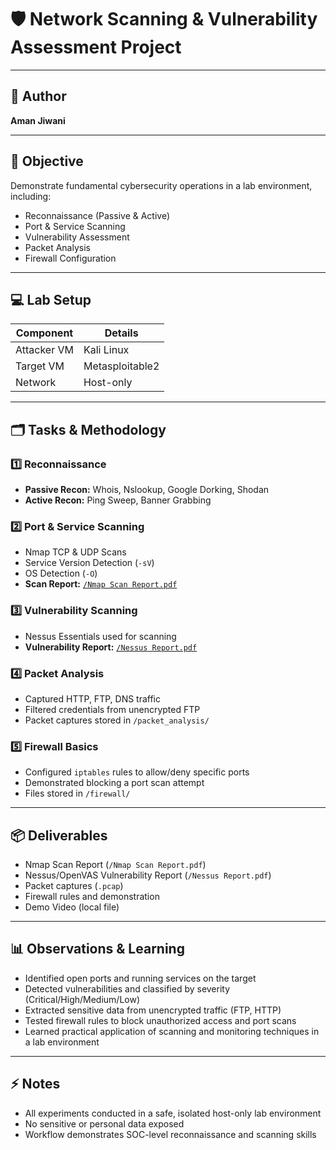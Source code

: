 # 🛡️ Network Scanning & Vulnerability Assessment Project

---

## 👤 Author
**Aman Jiwani**  

---

## 🎯 Objective
Demonstrate fundamental cybersecurity operations in a lab environment, including:

- Reconnaissance (Passive & Active)  
- Port & Service Scanning  
- Vulnerability Assessment  
- Packet Analysis  
- Firewall Configuration  

---

## 💻 Lab Setup
| Component        | Details           |
|-----------------|-----------------|
| Attacker VM      | Kali Linux       |
| Target VM        | Metasploitable2  |
| Network          | Host-only        |

---

## 🗂️ Tasks & Methodology

### 1️⃣ Reconnaissance
- **Passive Recon:** Whois, Nslookup, Google Dorking, Shodan  
- **Active Recon:** Ping Sweep, Banner Grabbing  

### 2️⃣ Port & Service Scanning
- Nmap TCP & UDP Scans  
- Service Version Detection (`-sV`)  
- OS Detection (`-O`)  
- **Scan Report:** [`/Nmap Scan Report.pdf`](./Nmap%20Scan%20Report.pdf)

### 3️⃣ Vulnerability Scanning
- Nessus Essentials used for scanning  
- **Vulnerability Report:** [`/Nessus Report.pdf`](./Nessus%20Report.pdf)

### 4️⃣ Packet Analysis
- Captured HTTP, FTP, DNS traffic  
- Filtered credentials from unencrypted FTP  
- Packet captures stored in `/packet_analysis/`  

### 5️⃣ Firewall Basics
- Configured `iptables` rules to allow/deny specific ports  
- Demonstrated blocking a port scan attempt  
- Files stored in `/firewall/`

---

## 📦 Deliverables
- Nmap Scan Report (`/Nmap Scan Report.pdf`)  
- Nessus/OpenVAS Vulnerability Report (`/Nessus Report.pdf`)  
- Packet captures (`.pcap`)  
- Firewall rules and demonstration  
- Demo Video (local file)

---

## 📊 Observations & Learning
- Identified open ports and running services on the target  
- Detected vulnerabilities and classified by severity (Critical/High/Medium/Low)  
- Extracted sensitive data from unencrypted traffic (FTP, HTTP)  
- Tested firewall rules to block unauthorized access and port scans  
- Learned practical application of scanning and monitoring techniques in a lab environment  

---

## ⚡ Notes
- All experiments conducted in a safe, isolated host-only lab environment  
- No sensitive or personal data exposed  
- Workflow demonstrates SOC-level reconnaissance and scanning skills  
